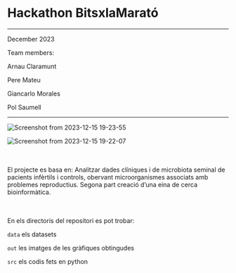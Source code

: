 # Hackathon BitsxlaMarató 

---
December 2023

Team members:

Arnau Claramunt

Pere Mateu

Giancarlo Morales

Pol Saumell

---

![Screenshot from 2023-12-15 19-23-55](https://github.com/peremateu/BitsxlaMarato2023/assets/95536223/ca7519dd-b8dc-4a4d-b2ff-7e90f738e891)

![Screenshot from 2023-12-15 19-22-07](https://github.com/peremateu/BitsxlaMarato2023/assets/95536223/e4d69bb4-d25d-4566-b985-7353eed1bade)

<br/><br/>
El projecte es basa en:
Analitzar dades clíniques i de microbiota seminal de pacients infèrtils i controls, obervant microorganismes associats amb problemes reproductius. Segona part creació d’una eina de cerca bioinformàtica.

<br/><br/>
En els directoris del repositori es pot trobar:

`data` els datasets

`out` les imatges de les gràfiques obtingudes

`src` els codis fets en python

